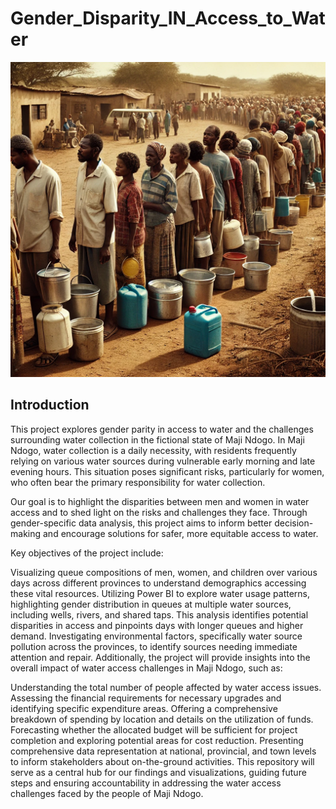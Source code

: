 # Gender_Disparity_IN_Access_to_Water
![](men_women_children_fetching_water.png)

## Introduction

This project explores gender parity in access to water and the challenges surrounding water collection in the fictional state of Maji Ndogo. In Maji Ndogo, water collection is a daily necessity, with residents frequently relying on various water sources during vulnerable early morning and late evening hours. This situation poses significant risks, particularly for women, who often bear the primary responsibility for water collection.

Our goal is to highlight the disparities between men and women in water access and to shed light on the risks and challenges they face. Through gender-specific data analysis, this project aims to inform better decision-making and encourage solutions for safer, more equitable access to water.

Key objectives of the project include:

Visualizing queue compositions of men, women, and children over various days across different provinces to understand demographics accessing these vital resources.
Utilizing Power BI to explore water usage patterns, highlighting gender distribution in queues at multiple water sources, including wells, rivers, and shared taps. This analysis identifies potential disparities in access and pinpoints days with longer queues and higher demand.
Investigating environmental factors, specifically water source pollution across the provinces, to identify sources needing immediate attention and repair.
Additionally, the project will provide insights into the overall impact of water access challenges in Maji Ndogo, such as:

Understanding the total number of people affected by water access issues.
Assessing the financial requirements for necessary upgrades and identifying specific expenditure areas.
Offering a comprehensive breakdown of spending by location and details on the utilization of funds.
Forecasting whether the allocated budget will be sufficient for project completion and exploring potential areas for cost reduction.
Presenting comprehensive data representation at national, provincial, and town levels to inform stakeholders about on-the-ground activities.
This repository will serve as a central hub for our findings and visualizations, guiding future steps and ensuring accountability in addressing the water access challenges faced by the people of Maji Ndogo.
